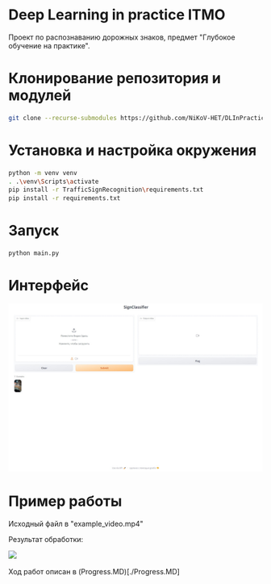 # Deep Learning in practice ITMO
Проект по распознаванию дорожных знаков, предмет "Глубокое обучение на практике".

# Клонирование репозитория и модулей
```bash
git clone --recurse-submodules https://github.com/NiKoV-HET/DLInPracticeITMO
```

# Установка и настройка окружения
```bash
python -m venv venv
. .\venv\Scripts\activate
pip install -r TrafficSignRecognition\requirements.txt
pip install -r requirements.txt
```

# Запуск 
```bash
python main.py
```
# Интерфейс
<img src="./examples/interface.jpg" width="800">

# Пример работы
Исходный файл в "example_video.mp4"

Результат обработки:

<img src="./examples/example_result.gif" height="600">


Ход работ описан в (Progress.MD)[./Progress.MD] 